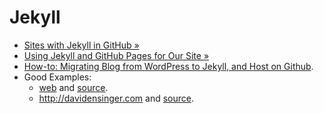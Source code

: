 Jekyll
======

* [Sites with Jekyll in GitHub &raquo;](https://github.com/jekyll/jekyll/wiki/Sites)
* [Using Jekyll and GitHub Pages for Our Site &raquo;](http://developmentseed.org/blog/2011/09/09/jekyll-github-pages/)
* [How-to: Migrating Blog from WordPress to Jekyll, and Host on Github](http://girliemac.com/blog/2013/12/27/wordpress-to-jekyll/).
* Good Examples: 
  * [web](http://erjjones.github.io/) and [source](https://github.com/staceybaker1974/erjjones.github.com).
  * http://davidensinger.com and [source](https://github.com/davidensinger/davidensinger.github.io).
